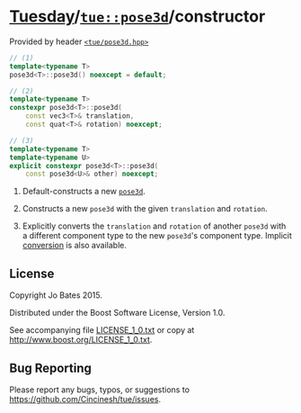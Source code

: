 [Tuesday](../../../README.md)/[`tue::pose3d`](../../headers/pose3d.md)/constructor
==================================================================================
Provided by header [`<tue/pose3d.hpp>`](../../headers/pose2d.md)

```c++
// (1)
template<typename T>
pose3d<T>::pose3d() noexcept = default;

// (2)
template<typename T>
constexpr pose3d<T>::pose3d(
    const vec3<T>& translation,
    const quat<T>& rotation) noexcept;

// (3)
template<typename T>
template<typename U>
explicit constexpr pose3d<T>::pose3d(
    const pose3d<U>& other) noexcept;
```

1. Default-constructs a new [`pose3d`](../../headers/pose3d.md).

2. Constructs a new `pose3d` with the given `translation` and `rotation`.

3. Explicitly converts the `translation` and `rotation` of another `pose3d` with
   a different component type to the new `pose3d`'s component type. Implicit
   [conversion](conversion.md) is also available.

License
-------
Copyright Jo Bates 2015.

Distributed under the Boost Software License, Version 1.0.

See accompanying file [LICENSE_1_0.txt](../../../LICENSE_1_0.txt) or copy at
http://www.boost.org/LICENSE_1_0.txt.

Bug Reporting
-------------
Please report any bugs, typos, or suggestions to
https://github.com/Cincinesh/tue/issues.
